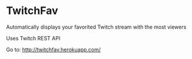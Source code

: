TwitchFav
=========

Automatically displays your favorited Twitch stream with the most viewers

Uses Twitch REST API

Go to:
http://twitchfav.herokuapp.com/<username>
